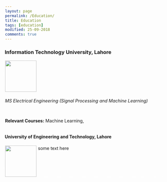 ```yaml
---
layout: page
permalink: /Education/
title: Education
tags: [education]
modified: 25-09-2018
comments: true
---
```


<style>
/* tell the container's children to float left: */
.float-my-children > * {
    float:left;
    margin-right:5px;
}

/* this is called a clearfix. it makes sure that the container's children floats are cleared, without using extra markup */

.clearfix {
    *zoom:1 /* for IE */
}

.clearfix:before,
.clearfix:after {
    content: " ";
    display: table;
}

.clearfix:after {
    clear: both;
}

/* end clearfix*/

/* below is just to make things easier to see, not required */
body > div {
    border:1px dashed white;
    margin-bottom:10px;    
}

</style>
<body>
<h3>Information Technology University, Lahore</h3>
<div class="clearfix float-my-children">
   <img src="http://aghaaliraza.com/itu-short.png" width=100>
   
   <h6>MS Electrical Engineering (Signal Processing and Machine Learning)</h6>
   <p><strong>Relevant Courses:</strong> Machine Learning, </p>

</div>
<h4>University of Engineering and Technology, Lahore</h4>
<div class="clearfix float-my-children">
<img src="https://upload.wikimedia.org/wikipedia/commons/0/0c/UET_Lahore_Logo.png" width=100>
   <div>some text here</div>
</div>
</body>

